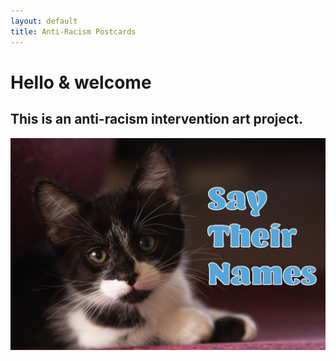 ```yaml
---
layout: default
title: Anti-Racism Postcards
---
```

# Hello & welcome 

## This is an anti-racism intervention art project.

![](assets/imgs/card-1.jpg)

<!-- ---
# Welcome welcome

## Coming soon to a home near you!

![](assets/imgs/card-1.jpg)

[click to go to page 1](/pages/page-1) -->